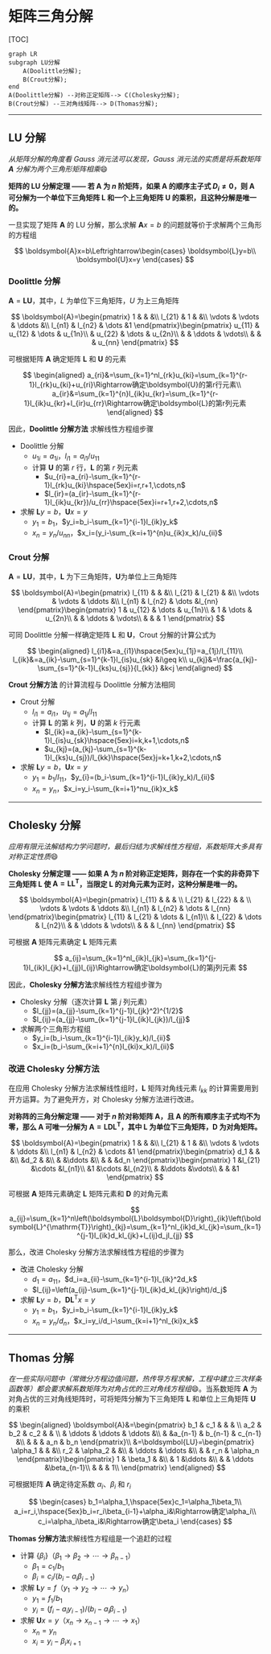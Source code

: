 # 矩阵三角分解

[TOC]

```mermaid
graph LR
subgraph LU分解
    A(Doolittle分解);
    B(Crout分解);
end
A(Doolittle分解) --对称正定矩阵--> C(Cholesky分解);
B(Crout分解) --三对角线矩阵--> D(Thomas分解);
```

-----

## LU 分解

*从矩阵分解的角度看 Gauss 消元法可以发现，Gauss 消元法的实质是将系数矩阵 $\boldsymbol{A}$ 分解为两个三角形矩阵相乘*:smile:

**矩阵的 LU 分解定理 —— 若 $\boldsymbol{A}$ 为 $n$ 阶矩阵，如果 $\boldsymbol{A}$ 的顺序主子式 $D_i\neq0$，则 $\boldsymbol{A}$ 可分解为一个单位下三角矩阵 $\boldsymbol{L}$ 和一个上三角矩阵 $\boldsymbol{U}$ 的乘积，且这种分解是唯一的。**

一旦实现了矩阵 $\boldsymbol{A}$ 的 LU 分解，那么求解 $\boldsymbol{A}x=b$ 的问题就等价于求解两个三角形的方程组

$$
\boldsymbol{A}x=b\Leftrightarrow\begin{cases}
    \boldsymbol{L}y=b\\
    \boldsymbol{U}x=y
\end{cases}
$$

### Doolittle 分解

$\boldsymbol{A}=\boldsymbol{LU}$，其中，$L$ 为单位下三角矩阵，$U$ 为上三角矩阵

$$
\boldsymbol{A}=\begin{pmatrix}
    1 & & &\\
    l_{21} & 1 & &\\
    \vdots & \vdots & \ddots &\\
    l_{n1} & l_{n2} & \dots &1
\end{pmatrix}\begin{pmatrix}
    u_{11} & u_{12} & \dots & u_{1n}\\
    & u_{22} & \dots & u_{2n}\\
    & & \ddots & \vdots\\
    & & & u_{nn}
\end{pmatrix}
$$

可根据矩阵 $\boldsymbol{A}$ 确定矩阵 $\boldsymbol{L}$ 和 $\boldsymbol{U}$ 的元素

$$
\begin{aligned}
    a_{ri}&=\sum_{k=1}^nl_{rk}u_{ki}=\sum_{k=1}^{r-1}l_{rk}u_{ki}+u_{ri}\Rightarrow确定\boldsymbol{U}的第r行元素\\
    a_{ir}&=\sum_{k=1}^{n}l_{ik}u_{kr}=\sum_{k=1}^{r-1}l_{ik}u_{kr}+l_{ir}u_{rr}\Rightarrow确定\boldsymbol{L}的第r列元素
\end{aligned}
$$

因此，**Doolittle 分解方法** 求解线性方程组步骤

* Doolittle 分解
  * $u_{1i}=a_{1i}$，$l_{i1}=a_{i1}/u_{11}$
  * 计算 $\boldsymbol{U}$ 的第 $r$ 行，$\boldsymbol{L}$ 的第 $r$ 列元素
    * $u_{ri}=a_{ri}-\sum_{k=1}^{r-1}l_{rk}u_{ki}\hspace{5ex}i=r,r+1,\cdots,n$
    * $l_{ir}=(a_{ir}-\sum_{k=1}^{r-1}l_{ik}u_{kr})/u_{rr}\hspace{5ex}i=r+1,r+2,\cdots,n$
* 求解 $\boldsymbol{L}y=b$，$\boldsymbol{U}x=y$
  * $y_1=b_1$，$y_i=b_i-\sum_{k=1}^{i-1}l_{ik}y_k$
  * $x_n=y_n/u_{nn}$，$x_i=(y_i-\sum_{k=i+1}^{n}u_{ik}x_k)/u_{ii}$

### Crout 分解

$\boldsymbol{A}=\boldsymbol{LU}$，其中，$\boldsymbol{L}$ 为下三角矩阵，$\boldsymbol{U}$为单位上三角矩阵

$$
\boldsymbol{A}=\begin{pmatrix}
    l_{11} & & &\\
    l_{21} & l_{21} & &\\
    \vdots & \vdots & \ddots &\\
    l_{n1} & l_{n2} & \dots &l_{nn}
\end{pmatrix}\begin{pmatrix}
    1 & u_{12} & \dots & u_{1n}\\
    & 1 & \dots & u_{2n}\\
    & & \ddots & \vdots\\
    & & & 1
\end{pmatrix}
$$

可同 Doolittle 分解一样确定矩阵 $\boldsymbol{L}$ 和 $\boldsymbol{U}$，Crout 分解的计算公式为

$$
\begin{aligned}
    l_{i1}&=a_{i1}\hspace{5ex}u_{1j}=a_{1j}/l_{11}\\
    l_{ik}&=a_{ik}-\sum_{s=1}^{k-1}l_{is}u_{sk} &i\geq k\\
    u_{kj}&=\frac{a_{kj}-\sum_{s=1}^{k-1}l_{ks}u_{sj}}{l_{kk}} &k<j
\end{aligned}
$$

**Crout 分解方法** 的计算流程与 Doolittle 分解方法相同

* Crout 分解
  * $l_{i1}=a_{i1}$，$u_{1j}=a_{1j}/l_{11}$
  * 计算 $\boldsymbol{L}$ 的第 $k$ 列，$\boldsymbol{U}$ 的第 $k$ 行元素
    * $l_{ik}=a_{ik}-\sum_{s=1}^{k-1}l_{is}u_{sk}\hspace{5ex}i=k,k+1,\cdots,n$
    * $u_{kj}=(a_{kj}-\sum_{s=1}^{k-1}l_{ks}u_{sj})/l_{kk}\hspace{5ex}j=k+1,k+2,\cdots,n$
* 求解 $\boldsymbol{L}y=b$，$\boldsymbol{U}x=y$
  * $y_1=b_1/l_{11}$，$y_{i}=(b_i-\sum_{k=1}^{i-1}l_{ik}y_k)/l_{ii}$
  * $x_n=y_n$，$x_i=y_i-\sum_{k=i+1}^nu_{ik}x_k$

-----

## Cholesky 分解

*应用有限元法解结构力学问题时，最后归结为求解线性方程组，系数矩阵大多具有对称正定性质*:smile:

**Cholesky 分解定理 —— 如果 $\boldsymbol{A}$ 为 $n$ 阶对称正定矩阵，则存在一个实的非奇异下三角矩阵 $\boldsymbol{L}$ 使 $\boldsymbol{A}=\boldsymbol{L}\boldsymbol{L}^\mathrm{T}$，当限定 $\boldsymbol{L}$ 的对角元素为正时，这种分解是唯一的。**

$$
\boldsymbol{A}=\begin{pmatrix}
    l_{11} & & & \\
    l_{21} & l_{22} & & \\
    \vdots & \vdots & \ddots &\\
    l_{n1} & l_{n2} & \dots & l_{nn}
\end{pmatrix}\begin{pmatrix}
    l_{11} & l_{21} & \dots & l_{n1}\\
    & l_{22} & \dots & l_{n2}\\
    & & \ddots & \vdots\\
    & & & l_{nn}
\end{pmatrix}
$$

可根据 $\boldsymbol{A}$ 矩阵元素确定 $\boldsymbol{L}$ 矩阵元素

$$
a_{ij}=\sum_{k=1}^nl_{ik}l_{jk}=\sum_{k=1}^{j-1}l_{ik}l_{jk}+l_{jj}l_{ij}\Rightarrow确定\boldsymbol{L}的第j列元素
$$

因此，**Cholesky 分解方法**求解线性方程组步骤为

* Cholesky 分解（逐次计算 $\boldsymbol{L}$ 第 $j$ 列元素）
  * $l_{jj}=(a_{jj}-\sum_{k=1}^{j-1}l_{jk}^2)^{1/2}$
  * $l_{ij}=(a_{jj}-\sum_{k=1}^{j-1}l_{ik}l_{jk})/l_{jj}$
* 求解两个三角形方程组
  * $y_i=(b_i-\sum_{k=1}^{i-1}l_{ik}y_k)/l_{ii}$
  * $x_i=(b_i-\sum_{k=i+1}^{n}l_{ki}x_k)/l_{ii}$

### 改进 Cholesky 分解方法

在应用 Cholesky 分解方法求解线性组时，$\boldsymbol{L}$ 矩阵对角线元素 $l_{kk}$ 的计算需要用到开方运算。为了避免开方，对 Cholesky 分解方法进行改进。

**对称阵的三角分解定理 —— 对于 $n$ 阶对称矩阵 $\boldsymbol{A}$，且 $\boldsymbol{A}$ 的所有顺序主子式均不为零，那么 $\boldsymbol{A}$ 可唯一分解为 $\boldsymbol{A}=\boldsymbol{L}\boldsymbol{D}\boldsymbol{L}^{\mathrm{T}}$，其中 $\boldsymbol{L}$ 为单位下三角矩阵，$\boldsymbol{D}$ 为对角矩阵。**

$$
\boldsymbol{A}=\begin{pmatrix}
    1 & & &\\
    l_{21} & 1 & &\\
    \vdots & \vdots & \ddots &\\
    l_{n1} & l_{n2} & \cdots &1
\end{pmatrix}\begin{pmatrix}
    d_1 & & &\\
    &d_2 & &\\
    & &\ddots &\\
    & & &d_n
\end{pmatrix}\begin{pmatrix}
    1 &l_{21} &\cdots &l_{n1}\\
    &1 &\cdots &l_{n2}\\
    & &\ddots &\vdots\\
    & & &1
\end{pmatrix}
$$

可根据 $\boldsymbol{A}$ 矩阵元素确定 $\boldsymbol{L}$ 矩阵元素和 $\boldsymbol{D}$ 的对角元素

$$
a_{ij}=\sum_{k=1}^n\left(\boldsymbol{L}\boldsymbol{D}\right)_{ik}\left(\boldsymbol{L}^{\mathrm{T}}\right)_{kj}=\sum_{k=1}^nl_{ik}d_kl_{jk}=\sum_{k=1}^{j-1}l_{ik}d_kl_{jk}+l_{ij}d_jl_{jj}
$$

那么，改进 Cholesky 分解方法求解线性方程组的步骤为

* 改进 Cholesky 分解
  * $d_1=a_{11}$，$d_i=a_{ii}-\sum_{k=1}^{i-1}l_{ik}^2d_k$
  * $l_{ij}=\left(a_{ij}-\sum_{k=1}^{j-1}l_{ik}d_kl_{jk}\right)/d_j$
* 求解 $\boldsymbol{L}y=b$，$\boldsymbol{D}\boldsymbol{L}^{\mathrm{T}}x=y$
  * $y_1=b_1$，$y_i=b_i-\sum_{k=1}^{i-1}l_{ik}y_k$
  * $x_n=y_n/d_n$，$x_i=y_i/d_i-\sum_{k=i+1}^nl_{ki}x_k$

-----

## Thomas 分解

*在一些实际问题中（常微分方程边值问题，热传导方程求解，工程中建立三次样条函数等）都会要求解系数矩阵为对角占优的三对角线方程组*:smile:。当系数矩阵 $\boldsymbol{A}$ 为对角占优的三对角线矩阵时，可将矩阵分解为下三角矩阵 $\boldsymbol{L}$ 和单位上三角矩阵 $\boldsymbol{U}$ 的乘积

$$
\begin{aligned}
    \boldsymbol{A}&=\begin{pmatrix}
        b_1 & c_1 & & & \\
        a_2 & b_2 & c_2 & & \\
        & \ddots & \ddots & \ddots &\\
        & &a_{n-1} & b_{n-1} & c_{n-1} &\\
        & & & a_n & b_n 
    \end{pmatrix}\\
    &=\boldsymbol{LU}=\begin{pmatrix}
        \alpha_1 & & &\\
        r_2 & \alpha_2 & &\\
        & \ddots & \ddots &\\
        & & r_n & \alpha_n  
    \end{pmatrix}\begin{pmatrix}
        1 & \beta_1 & &\\
        & 1 &\ddots &\\
        & & \ddots &\beta_{n-1}\\
        & & & 1\\
    \end{pmatrix}
\end{aligned}
$$

可根据矩阵 $\boldsymbol{A}$ 确定待定系数 $\alpha_i$、$\beta_i$ 和 $r_i$

$$
\begin{cases}
    b_1=\alpha_1,\hspace{5ex}c_1=\alpha_1\beta_1\\
    a_i=r_i,\hspace{5ex}b_i=r_i\beta_{i-1}+\alpha_i&\Rightarrow确定\alpha_i\\
    c_i=\alpha_i\beta_i&\Rightarrow确定\beta_i
\end{cases}
$$

**Thomas 分解方法**求解线性方程组是一个追赶的过程

* 计算 $\{\beta_i\}$（$\beta_1\rightarrow\beta_2\rightarrow\cdots\rightarrow\beta_{n-1}$）
  * $\beta_1=c_1/b_1$
  * $\beta_i=c_i/(b_i-a_i\beta_{i-1})$
* 求解 $\boldsymbol{L}y=f$（$y_1\rightarrow y_2\rightarrow\cdots\rightarrow y_n$）
  * $y_1=f_1/b_1$
  * $y_i=(f_i-a_iy_{i-1})/(b_i-a_i\beta_{i-1})$
* 求解 $\boldsymbol{U}x=y$（$x_n\rightarrow x_{n-1}\rightarrow\cdots\rightarrow x_1$）
  * $x_n=y_n$
  * $x_i=y_i-\beta_ix_{i+1}$
